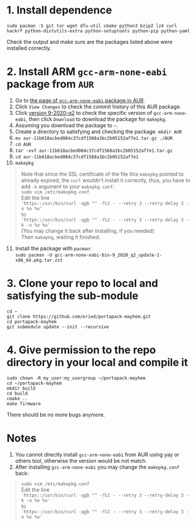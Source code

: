 # 1. Install dependence
``
sudo pacman -S git tar wget dfu-util cmake python3 bzip2 lz4 curl hackrf python-distutils-extra python-setuptools python-pip python-yaml
``

Check the output and make sure are the packages listed above were installed correctly.

# 2. Install ARM `gcc-arm-none-eabi` package from `AUR`

1. Go to [the page of `gcc-arm-none-eabi` package in AUR](https://aur.archlinux.org/packages/gcc-arm-none-eabi-bin).  
2. Click `View Changes` to check the commit history of this AUR package.  
3. Click [version 9-2020-q2](https://aur.archlinux.org/cgit/aur.git/commit/?h=gcc-arm-none-eabi-bin&id=11b618acbed084c37cdf1568a1bc2b05152af7e1) to check the specific version of `gcc-arm-none-eabi`, then click `Download` to download the package for ``makepkg``.  
4. Assuming you download the package to `~`.
5. Create a directory to satisfying and checking the package.
`mkdir AUR`  
6. `mv aur-11b618acbed084c37cdf1568a1bc2b05152af7e1.tar.gz ./AUR`  
7. `cd AUR`
8. `tar -xvf aur-11b618acbed084c37cdf1568a1bc2b05152af7e1.tar.gz`  
9. `cd aur-11b618acbed084c37cdf1568a1bc2b05152af7e1`
10. `makepkg`   
>Note that since the SSL certificate of the file this ``makepkg`` pointed to already expired, the `curl` wouldn't install it correctly, thus, you have to add `-k` argument to your `makepkg.conf`:  
`sudo vim /etc/makepkg.conf`  
Edit the line   
`'https::/usr/bin/curl -qgb "" -fLC - --retry 3 --retry-delay 3 -o %o %u'`  
to  
`'https::/usr/bin/curl -qgb "" -fLC - --retry 3 --retry-delay 3 -k -o %o %u'`  
(You may change it back after installing, if you needed)  
Then `makepkg`, waiting it finished.  
11. Install the package with `pacman`:  
`sudo pacman -U gcc-arm-none-eabi-bin-9_2020_q2_update-1-x86_64.pkg.tar.zst`  

# 3. Clone your repo to local and satisfying the sub-module
```
cd ~
git clone https://github.com/eried/portapack-mayhem.git
cd portapack-mayhem  
git submodule update --init --recursive
```

# 4. Give permission to the repo directory in your local and compile it
```
sudo chown -R my_user:my_usergroup ~/portapack-mayhem
cd ~/portapack-mayhem
mkdir build
cd build
cmake ..
make firmware
```  
There should be no more bugs anymore. 

# Notes
1. You cannot directly install `gcc-arm-none-eabi` from AUR using yay or others tool, otherwise the version would be not match.  
2. After installing `gcc-arm-none-eabi` you may change the `makepkg.conf` back:
>`sudo vim /etc/makepkg.conf`  
Edit the line   
`'https::/usr/bin/curl -qgb "" -fLC - --retry 3 --retry-delay 3 -k -o %o %u'`  
to  
`'https::/usr/bin/curl -qgb "" -fLC - --retry 3 --retry-delay 3 -o %o %u'`  




 
